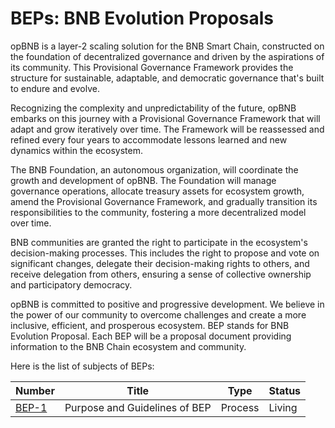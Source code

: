 # BEPs: BNB Evolution Proposals

opBNB is a layer-2 scaling solution for the BNB Smart Chain, constructed on the foundation of decentralized governance and driven by the aspirations of its community. This Provisional Governance Framework provides the structure for sustainable, adaptable, and democratic governance that's built to endure and evolve.

Recognizing the complexity and unpredictability of the future, opBNB embarks on this journey with a Provisional Governance Framework that will adapt and grow iteratively over time. The Framework will be reassessed and refined every four years to accommodate lessons learned and new dynamics within the ecosystem.

The BNB Foundation, an autonomous organization, will coordinate the growth and development of opBNB. The Foundation will manage governance operations, allocate treasury assets for ecosystem growth, amend the Provisional Governance Framework, and gradually transition its responsibilities to the community, fostering a more decentralized model over time.

BNB communities are granted the right to participate in the ecosystem's decision-making processes. This includes the right to propose and vote on significant changes, delegate their decision-making rights to others, and receive delegation from others, ensuring a sense of collective ownership and participatory democracy. 

opBNB is committed to positive and progressive development. We believe in the power of our community to overcome challenges and create a more inclusive, efficient, and prosperous ecosystem. BEP stands for BNB Evolution Proposal. Each BEP will be a proposal document providing information to the BNB Chain ecosystem and community.

Here is the list of subjects of BEPs:

| **Number**               | **Title**                                                      | **Type**      | **Status**  |
| -------------------- | ---------------------------------------------------------- | --------- | ------- |
| [BEP-1](BEP1.md)     | Purpose and Guidelines of BEP                              | Process   | Living  |

